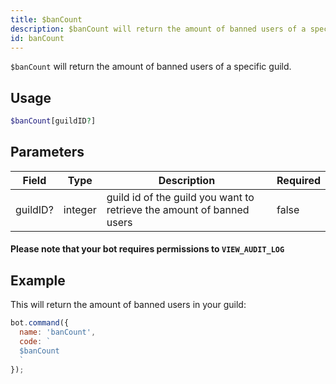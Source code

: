 ```yaml
---
title: $banCount 
description: $banCount will return the amount of banned users of a specific guild.
id: banCount
---
```


`$banCount` will return the amount of banned users of a specific guild.

## Usage

```php
$banCount[guildID?]
```

## Parameters 


| Field    | Type    | Description                                                           | Required |
| -------- | ------- | --------------------------------------------------------------------- | -------- |
| guildID? | integer | guild id of the guild you want to retrieve the amount of banned users | false       |

#### Please note that your bot requires permissions to `VIEW_AUDIT_LOG`

## Example

This will return the amount of banned users in your guild:

```javascript
bot.command({
  name: 'banCount',
  code: `
  $banCount
  `
});
```